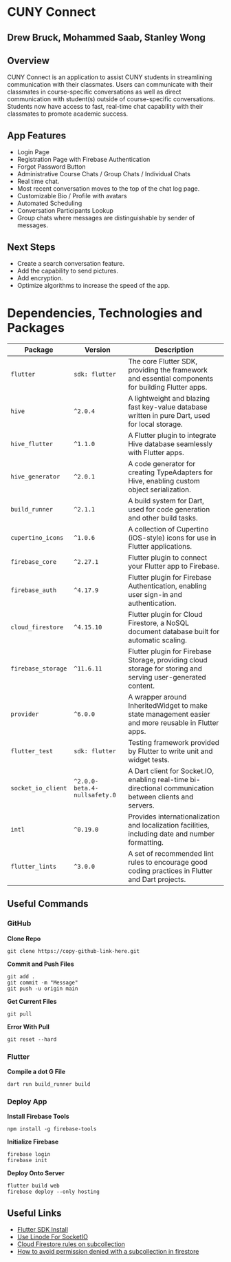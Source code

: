 # CUNY Connect
## Drew Bruck, Mohammed Saab, Stanley Wong


## Overview
CUNY Connect is an application to assist CUNY students in streamlining communication
with their classmates. Users can communicate with their classmates in course-specific
conversations as well as direct communication with student(s) outside of course-specific
conversations. Students now have access to fast, real-time chat capability with their
classmates to promote academic success.


## App Features
- Login Page
- Registration Page with Firebase Authentication
- Forgot Password Button
- Administrative Course Chats / Group Chats / Individual Chats
- Real time chat.
- Most recent conversation moves to the top of the chat log page.
- Customizable Bio / Profile with avatars 
- Automated Scheduling
- Conversation Participants Lookup
- Group chats where messages are distinguishable by sender of messages.


## Next Steps
- Create a search conversation feature.
- Add the capability to send pictures. 
- Add encryption.
- Optimize algorithms to increase the speed of the app.


# Dependencies, Technologies and Packages

| **Package**           | **Version**        | **Description**                                                                                     |
|-----------------------|--------------------|-----------------------------------------------------------------------------------------------------|
| `flutter`             | `sdk: flutter`     | The core Flutter SDK, providing the framework and essential components for building Flutter apps.   |
| `hive`                | `^2.0.4`           | A lightweight and blazing fast key-value database written in pure Dart, used for local storage.     |
| `hive_flutter`        | `^1.1.0`           | A Flutter plugin to integrate Hive database seamlessly with Flutter apps.                           |
| `hive_generator`      | `^2.0.1`           | A code generator for creating TypeAdapters for Hive, enabling custom object serialization.          |
| `build_runner`        | `^2.1.1`           | A build system for Dart, used for code generation and other build tasks.                            |
| `cupertino_icons`     | `^1.0.6`           | A collection of Cupertino (iOS-style) icons for use in Flutter applications.                        |
| `firebase_core`       | `^2.27.1`          | Flutter plugin to connect your Flutter app to Firebase.                                             |
| `firebase_auth`       | `^4.17.9`          | Flutter plugin for Firebase Authentication, enabling user sign-in and authentication.               |
| `cloud_firestore`     | `^4.15.10`         | Flutter plugin for Cloud Firestore, a NoSQL document database built for automatic scaling.          |
| `firebase_storage`    | `^11.6.11`         | Flutter plugin for Firebase Storage, providing cloud storage for storing and serving user-generated content. |
| `provider`            | `^6.0.0`           | A wrapper around InheritedWidget to make state management easier and more reusable in Flutter apps. |
| `flutter_test`        | `sdk: flutter`     | Testing framework provided by Flutter to write unit and widget tests.                               |
| `socket_io_client`    | `^2.0.0-beta.4-nullsafety.0` | A Dart client for Socket.IO, enabling real-time bi-directional communication between clients and servers. |
| `intl`                | `^0.19.0`          | Provides internationalization and localization facilities, including date and number formatting.    |
| `flutter_lints`       | `^3.0.0`           | A set of recommended lint rules to encourage good coding practices in Flutter and Dart projects.    |


## Useful Commands

### GitHub

__Clone Repo__
```
git clone https://copy-github-link-here.git
```

__Commit and Push Files__

```
git add .
git commit -m "Message"
git push -u origin main
```

__Get Current Files__

```
git pull
```

__Error With Pull__

```
git reset --hard
```

### Flutter
__Compile a dot G File__

```
dart run build_runner build
```


### Deploy App

__Install Firebase Tools__
```
npm install -g firebase-tools
```

__Initialize Firebase__
```
firebase login
firebase init
```

__Deploy Onto Server__
```
flutter build web
firebase deploy --only hosting
```

## Useful Links
- [Flutter SDK Install](https://docs.flutter.dev/get-started/install)
- [Use Linode For SocketIO](https://www.linode.com/docs/guides/using-socket-io/)
- [Cloud Firestore rules on subcollection](https://stackoverflow.com/questions/47809552/cloud-firestore-rules-on-subcollection)
- [How to avoid permission denied with a subcollection in firestore](https://stackoverflow.com/questions/67074480/how-to-avoid-permission-denied-with-a-subcollection-in-firestore)

